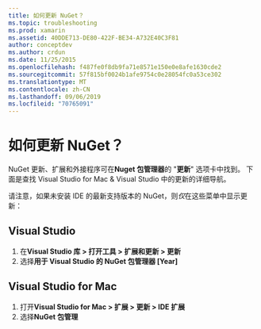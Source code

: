 ```yaml
---
title: 如何更新 NuGet？
ms.topic: troubleshooting
ms.prod: xamarin
ms.assetid: 40DDE713-DE80-422F-BE34-A732E40C3F81
author: conceptdev
ms.author: crdun
ms.date: 11/25/2015
ms.openlocfilehash: f487fe0f8db9fa71e8571e150e0e8afe1630cde2
ms.sourcegitcommit: 57f815bf0024b1afe9754c0e28054fc0a53ce302
ms.translationtype: MT
ms.contentlocale: zh-CN
ms.lasthandoff: 09/06/2019
ms.locfileid: "70765091"
---
```

# <a name="how-can-i-update-nuget"></a>如何更新 NuGet？

NuGet 更新、扩展和外接程序可在**Nuget 包管理器**的 "**更新**" 选项卡中找到。 下面是查找 Visual Studio for Mac & Visual Studio 中的更新的详细导航。 

请注意，如果未安装 IDE 的最新支持版本的 NuGet，则*仅*在这些菜单中显示更新：

## <a name="visual-studio"></a>Visual Studio
1. 在**Visual Studio 库 > 打开工具 > 扩展和更新 > 更新**
2. 选择**用于 Visual Studio 的 NuGet 包管理器 [Year]**

## <a name="visual-studio-for-mac"></a>Visual Studio for Mac

1. 打开**Visual Studio for Mac > 扩展 > 更新 > IDE 扩展**
2. 选择**NuGet 包管理**
